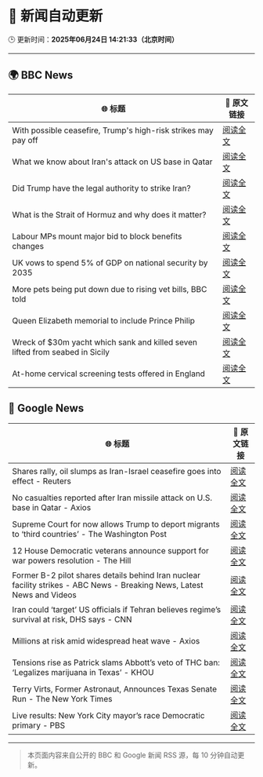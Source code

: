 # 🧠 新闻自动更新

🕒 更新时间：**2025年06月24日 14:21:33（北京时间）**

---

## 🌍 BBC News

| 🌐 标题 | 🔗 原文链接 |
|--------|-------------|
| With possible ceasefire, Trump's high-risk strikes may pay off | [阅读全文](https://www.bbc.com/news/articles/cdr3yxgjd6ro) |
| What we know about Iran's attack on US base in Qatar | [阅读全文](https://www.bbc.com/news/articles/cdjxdgjpd48o) |
| Did Trump have the legal authority to strike Iran? | [阅读全文](https://www.bbc.com/news/articles/c4gkw04yze1o) |
| What is the Strait of Hormuz and why does it matter? | [阅读全文](https://www.bbc.com/news/articles/c78n6p09pzno) |
| Labour MPs mount major bid to block benefits changes | [阅读全文](https://www.bbc.com/news/articles/c8d6947ej5ro) |
| UK vows to spend 5% of GDP on national security by 2035 | [阅读全文](https://www.bbc.com/news/articles/c07dk90d94vo) |
| More pets being put down due to rising vet bills, BBC told | [阅读全文](https://www.bbc.com/news/articles/ce9xjmz70m5o) |
| Queen Elizabeth memorial to include Prince Philip | [阅读全文](https://www.bbc.com/news/articles/cy8g98zxgg6o) |
| Wreck of $30m yacht which sank and killed seven lifted from seabed in Sicily | [阅读全文](https://www.bbc.com/news/articles/crrq0w8evnjo) |
| At-home cervical screening tests offered in England | [阅读全文](https://www.bbc.com/news/articles/czxe8g98vq8o) |

## 📰 Google News

| 🌐 标题 | 🔗 原文链接 |
|--------|-------------|
| Shares rally, oil slumps as Iran-Israel ceasefire goes into effect - Reuters | [阅读全文](https://news.google.com/rss/articles/CBMie0FVX3lxTFByTnNqYWdGZkswbTBTY0xBZ3ZZdlZ5YkhwS2ZxbW9Ea0hETWZMaGlyaWhEdUxzQnBoZ1NVdk1Cckk2eEZyYmhSMVpaZGlmaWdmMktPX3RJb1RmOVpzUnhXenFCSGdCMmlXVWRqWUo0Nk5Ua1lmUm9VR014Zw?oc=5) |
| No casualties reported after Iran missile attack on U.S. base in Qatar - Axios | [阅读全文](https://news.google.com/rss/articles/CBMidEFVX3lxTE8wNjdNUlpiS1o3UFp3RVNQd1JxUUU5Znh2aHNWMWNPNGtCSkdaS3hmTU45SlhlNzRaOWpwbG90LUVlT18wZVlWT0hLLTZRNVp2aFNtand0VWJwSWVfdGVLcXh1c0RTZVFocXNNSjBiZk5JR3BH?oc=5) |
| Supreme Court for now allows Trump to deport migrants to ‘third countries’ - The Washington Post | [阅读全文](https://news.google.com/rss/articles/CBMirwFBVV95cUxQc0lIWjBMSi00TTF3bmxrOXdua0x6S3BzMGJjLWltdWNtMUw1Y1phREZ3bkZtVXgtbUlzeWRGSEk5UGtrSXhMQzI2VjN1NVVZRkRPMXMtSk5DMllDYXZMNEFWbklfT3p0TmdvZnNkT1pua3htc3ZQN0dqT0FZRDBGcGtvVDdjZk1CY2lHZmcyQUluYjJpd2U1dGF1d09QWGZqcHNwN2VJOXFYS1ZHeFJR?oc=5) |
| 12 House Democratic veterans announce support for war powers resolution - The Hill | [阅读全文](https://news.google.com/rss/articles/CBMikwFBVV95cUxNYldRR29QSThYU3o0X3FJM1d0WXc3WTVMc1hVNmRISTlVZm5DV2syck1BdzRCSDdRRExCZGxiWE9pMHdmeUtuZ05ZWWV6Zkhoaldqc3FCWDJvUzRwSXFDSWdwQ3ZLbmp6Mmc5Z1pkVGItV1NMS2tPMlJrRHJ4dWx2RHVZZFFRUzRnWjZIVWM5dXptQ3PSAZgBQVVfeXFMTjFwN000MUo1MUYtN3BqOXlON0hOVG9SMmxObVZ6b01XdXMzLWtJM0RLSE9id2tCNWJubXotVnBYWkxxR2dYUWFzT24tVmVnQjhORnhBNnhmWTdrWUN1T3VBVjRnUVNoajFNNXZuRHYzWUFVNm5wNzRtQllEcmhWZGJFWHM2Y25kcHdJenJmckJKTk9LUkVSWko?oc=5) |
| Former B-2 pilot shares details behind Iran nuclear facility strikes - ABC News - Breaking News, Latest News and Videos | [阅读全文](https://news.google.com/rss/articles/CBMinAFBVV95cUxNd21fenJ5aEcxWnltVDdpZmdvcG0zMUkzd3ZTR196VW4tVVRFM01xTklGbkdKWS1mVUVIajRqaEN0WGtoUHBRUzhyYjlJa3lyY25RS2dPN0xjX0xKSzB0QTFxbWhrV05KQ1dLckVTQUp5ZGdJQkZzMEE1QjJURzY3S0hDM1o4c1BKRS1aNk10Y2xQQkFHUTZfcTNzUlLSAaIBQVVfeXFMTndSNU1XTk1WcEpnU0Zac0hYajRZNzRpbTNzeXRZQU01X0luRFoydW1NeHJiNWhNRnZJWDBnc3RieVR1aE9POF8yeVoyNVM1QjBHd1BkblBsWUFISXhUUndSanl5cFUyUUI0OGVnemZNbjhwM0VNYzU3SVVOd1IxVEJLdTlQbGpFU21rQlk3RFg1MDF4eGg0bUhLOU9uc3VNekx3?oc=5) |
| Iran could ‘target’ US officials if Tehran believes regime’s survival at risk, DHS says - CNN | [阅读全文](https://news.google.com/rss/articles/CBMiigFBVV95cUxNMlBBZThueUpIc0pGYWtkTDlnX3FOSndpcC1mLU9EaHhHenhkcWtoV29rYndPOVRfYWJLT0hINzI1T3dsdEI2bUxHZnFoNnViRnVKaExzSktNeW1sZmJadGFqRHMxNmI0MEhVU1F5Mi04X0FRTDJOdHZfMUJYbW1qREhzR2NLdlNoT3fSAY8BQVVfeXFMTVUtN1Z4cWhDVTVyLVIxTF9vdEgxSHFYUVZpM1AtTlJyNVZJZnE0N1NhbFJSYVlZVm9mS3hMZWFyUk9NYi1qZVVuSzZXaG5zZlJOMjFtclFPdzFPVUpxNElyYVZrbzNzeGJWZlIwVGtidUZUR01vNW9uVXNKS1RxWVJBNGVzXzhxQms1VU1CT3M?oc=5) |
| Millions at risk amid widespread heat wave - Axios | [阅读全文](https://news.google.com/rss/articles/CBMiVEFVX3lxTE80MEVRNzRsSmJTSC10M29hZ0FTaGxtMEUxRzVWdk1nanBwdGI5Z19Bb0N6clFhVTlEdjQ3UWVTUnhjVDNicWtZU2N0Y2NGVFZtVXpHdw?oc=5) |
| Tensions rise as Patrick slams Abbott’s veto of THC ban: ‘Legalizes marijuana in Texas’ - KHOU | [阅读全文](https://news.google.com/rss/articles/CBMiuwFBVV95cUxPdkIxMzlFMDZtYWhZWFJTTGFFdTd5RVRlbElmTlNXT0pPc2VINkdfRVRoTWwzQkY0Z1U2WXhrYkw0Y0N1WmE4STBjaEYxWjBDOTh2SDF1YnA1NXZIUHlzdVNVMWFJVW1Ud2ZlQ09XNDByaFlxQXJrOWlyU3hncFZBR2c1MlcxWTVUajJPZXViNGhNQ3BTOEN6ckFNUHNPS1Nxb2t4Sk9lR1M2OUVLWEdVVTIxc1JCcHJNTWxr?oc=5) |
| Terry Virts, Former Astronaut, Announces Texas Senate Run - The New York Times | [阅读全文](https://news.google.com/rss/articles/CBMihgFBVV95cUxOWlVtMUJHWndsNEZLM1JHRldHQWpxOWdCbGN3MXo3Y0dMeUZxZ0FXb2JEZFhFenc1Q2JCb1pZN3F2em93U0pGd2ltcjhXRE1STFNCUndKcFpPOE1aWnAxY09oYnJuc3Vha2JoWXp3M0hwYU9BMjJfT1ZON2c0eGhhNFdPWGV3QQ?oc=5) |
| Live results: New York City mayor’s race Democratic primary - PBS | [阅读全文](https://news.google.com/rss/articles/CBMimwFBVV95cUxPU2pjNU9sZW16ckZEVUs3eGFrWlZwR2Rzb2Y0WDgwY0pyQ3l2dDctQWlaRWVZRzRLQTR0YnZtbWp6cXBMWTEwbTJrYXlnTTA1a25NZ0RQRnNIMHpHRHA3TXFsdW1fYzhoMnJPN0NubGsxLWdxaFZfdHRGUERMcmNLbVQ4MURIWFNUaDROcm53U3p0LU85LWpKOXBQSdIBoAFBVV95cUxNdmliNUloZVBrU1d0R2tuQmZfX3pCLUYyMVFKdmRQR3U5a0RFNnBrUm85ejE2bW1LXzZtcHozek51c213OU1mTDVST3NpeFNHYXB6OVlpRERFVnBWY2hoUVRoUkpSNFlackpZVWVYQi1LOEdMRnF4VWNQVjNadFU5WW96N2VRMnh4dzJoUEtCa0Jod1pweWRCbjlHYWNQS2U2?oc=5) |

---
> 本页面内容来自公开的 BBC 和 Google 新闻 RSS 源，每 10 分钟自动更新。